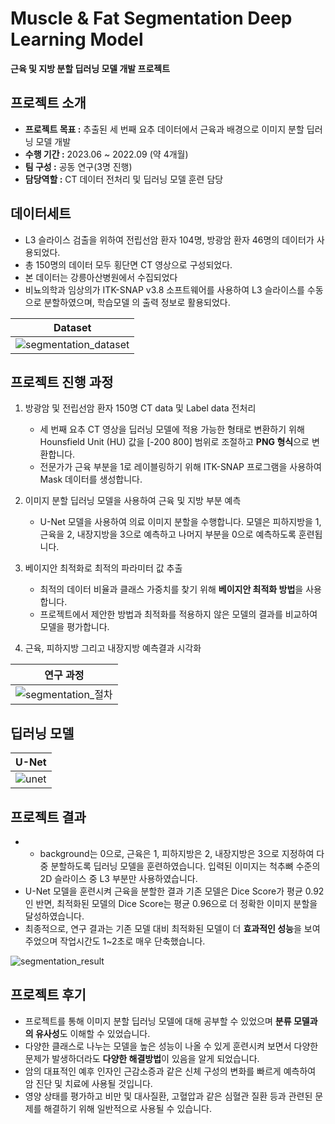 # Muscle & Fat Segmentation Deep Learning Model

**근육 및 지방 분할 딥러닝 모델 개발 프로젝트**

## 프로젝트 소개

- **프로젝트 목표 :** 추출된 세 번째 요추 데이터에서 근육과 배경으로 이미지 분할 딥러닝 모델 개발
- **수행 기간 :** 2023.06 ~ 2022.09 (약 4개월)
- **팀 구성 :** 공동 연구(3명 진행)
- **담당역할 :**  CT 데이터 전처리 및  딥러닝 모델 훈련 담당

## 데이터세트
- L3 슬라이스 검출을 위하여 전립선암 환자 104명, 방광암 환자 46명의 데이터가 사용되었다.
- 총 150명의 데이터 모두 횡단면 CT 영상으로 구성되었다.
- 본 데이터는 강릉아산병원에서 수집되었다
- 비뇨의학과 임상의가 ITK-SNAP v3.8 소프트웨어를 사용하여 L3 슬라이스를 수동으로 분할하였으며, 학습모델
의 출력 정보로 활용되었다.

| Dataset |
|---|
| ![segmentation_dataset](https://github.com/yachae-sw/Muscle_Fat_Segmentation_DL/assets/93850398/33916055-3288-403c-b1ef-9b41ee1e4ee5) |

## 프로젝트 진행 과정

1. 방광암 및 전립선암 환자 150명 CT data 및 Label data 전처리
    - 세 번째 요추 CT 영상을 딥러닝 모델에 적용 가능한 형태로 변환하기 위해 Hounsfield Unit (HU) 값을 [-200 800] 범위로 조절하고 **PNG 형식**으로 변환합니다.
    - 전문가가 근육 부분을 1로 레이블링하기 위해 ITK-SNAP 프로그램을 사용하여 Mask 데이터를 생성합니다.
2. 이미지 분할 딥러닝 모델을 사용하여 근육 및 지방 부분 예측
    - U-Net 모델을 사용하여 의료 이미지 분할을 수행합니다. 모델은 피하지방을 1, 근육을 2, 내장지방을 3으로 예측하고 나머지 부분을 0으로 예측하도록 훈련됩니다.

3. 베이지안 최적화로 최적의 파라미터 값 추출
    - 최적의 데이터 비율과 클래스 가중치를 찾기 위해 **베이지안 최적화 방법**을 사용합니다.
    - 프로젝트에서 제안한 방법과 최적화를 적용하지 않은 모델의 결과를 비교하여 모델을 평가합니다.

4. 근육, 피하지방 그리고 내장지방 예측결과 시각화

| 연구 과정 |
|---|
| ![segmentation_절차](https://github.com/yachae-sw/Muscle_Fat_Segmentation_DL/assets/93850398/e72f7fb9-6eb4-4f39-b48d-cdbbec451ba2) |

## 딥러닝 모델

| U-Net |
|---|
| ![unet](https://github.com/yachae-sw/Muscle_Fat_Segmentation_DL/assets/93850398/14278705-5e79-449d-99bd-ff13fe67d0a9) |

## 프로젝트 결과

- - background는 0으로, 근육은 1, 피하지방은 2, 내장지방은 3으로 지정하여 다중 분할하도록 딥러닝 모델을 훈련하였습니다. 입력된 이미지는 척추뼈 수준의 2D 슬라이스 중 L3 부분만 사용하였습니다.
- U-Net 모델을 훈련시켜 근육을 분할한 결과 기존 모델은 Dice Score가 평균 0.92인 반면, 최적화된 모델의 Dice Score는 평균 0.96으로 더 정확한 이미지 분할을 달성하였습니다.
- 최종적으로, 연구 결과는 기존 모델 대비 최적화된 모델이 더 **효과적인 성능**을 보여주었으며 작업시간도 1~2초로 매우 단축했습니다.

![segmentation_result](https://github.com/yachae-sw/Muscle_Fat_Segmentation_DL/assets/93850398/5216779d-32f8-4e73-b741-2b17a7bf48c1)

## 프로젝트 후기

- 프로젝트를 통해 이미지 분할 딥러닝 모델에 대해 공부할 수 있었으며 **분류 모델과의 유사성**도 이해할 수 있었습니다.
- 다양한 클래스로 나누는 모델을 높은 성능이 나올 수 있게 훈련시켜 보면서 다양한 문제가 발생하더라도 **다양한 해결방법**이 있음을 알게 되었습니다.
- 암의 대표적인 예후 인자인 근감소증과 같은 신체 구성의 변화를 빠르게 예측하여 암 진단 및 치료에 사용될 것입니다.
- 영양 상태를 평가하고 비만 및 대사질환, 고혈압과 같은 심혈관 질환 등과 관련된 문제를 해결하기 위해 일반적으로 사용될 수 있습니다.